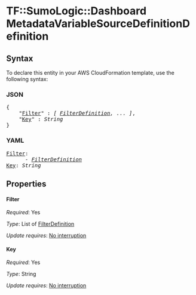 # TF::SumoLogic::Dashboard MetadataVariableSourceDefinitionDefinition

## Syntax

To declare this entity in your AWS CloudFormation template, use the following syntax:

### JSON

<pre>
{
    "<a href="#filter" title="Filter">Filter</a>" : <i>[ <a href="filterdefinition.md">FilterDefinition</a>, ... ]</i>,
    "<a href="#key" title="Key">Key</a>" : <i>String</i>
}
</pre>

### YAML

<pre>
<a href="#filter" title="Filter">Filter</a>: <i>
      - <a href="filterdefinition.md">FilterDefinition</a></i>
<a href="#key" title="Key">Key</a>: <i>String</i>
</pre>

## Properties

#### Filter

_Required_: Yes

_Type_: List of <a href="filterdefinition.md">FilterDefinition</a>

_Update requires_: [No interruption](https://docs.aws.amazon.com/AWSCloudFormation/latest/UserGuide/using-cfn-updating-stacks-update-behaviors.html#update-no-interrupt)

#### Key

_Required_: Yes

_Type_: String

_Update requires_: [No interruption](https://docs.aws.amazon.com/AWSCloudFormation/latest/UserGuide/using-cfn-updating-stacks-update-behaviors.html#update-no-interrupt)

